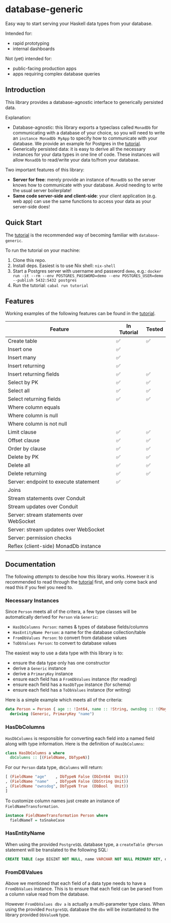 # database-generic

Easy way to start serving your Haskell data types from your database.

Intended for:
- rapid prototyping
- internal dashboards

Not (yet) intended for:
- public-facing production apps
- apps requiring complex database queries

## Introduction

This library provides a database-agnostic interface to generically persisted
data.

Explanation:
- Database-agnostic: this library exports a typeclass called `MonadDb` for
  communicating with a database of your choice, so you will need to write an
  `instance MonadDb MyApp` to specify how to communicate with your database. We
  provide an example for Postgres in the [tutorial](tutorial/tutorial/Main.hs).
- Generically persisted data: it is easy to derive all the necessary instances
  for your data types in one line of code. These instances will allow `MonadDb`
  to read/write your data to/from your database.

Two important features of this library:
- **Server for free**: merely provide an instance of `MonadDb` so the server
  knows how to communicate with your database. Avoid needing to write the usual
  server boilerplate!
- **Same code server-side and client-side**: your client application (e.g. web
  app) can use the same functions to access your data as your server-side does!

## Quick Start

The [tutorial](tutorial/tutorial/Main.hs) is the recommended way of becoming
familiar with `database-generic`.

To run the tutorial on your machine:
1. Clone this repo.
2. Install deps. Easiest is to use Nix shell: `nix-shell`
3. Start a Postgres server with username and password `demo`, e.g.: `docker run
  -it --rm --env POSTGRES_PASSWORD=demo --env POSTGRES_USER=demo --publish
  5432:5432 postgres`
4. Run the tutorial: `cabal run tutorial`

## Features

Working examples of the following features can be found in the
[tutorial](tutorial/tutorial/Main.hs).

| Feature                                  | In Tutorial | Tested |
|------------------------------------------|-------------|--------|
| Create table                             | ✅          | ✅     |
| Insert one                               | ✅          |        |
| Insert many                              | ✅          |        |
| Insert returning                         | ✅          |        |
| Insert returning fields                  | ✅          | ✅     |
| Select by PK                             | ✅          | ✅     |
| Select all                               | ✅          | ✅     |
| Select returning fields                  | ✅          | ✅     |
| Where column equals                      |             |        |
| Where column is null                     |             |        |
| Where column is not null                 |             |        |
| Limit clause                             | ✅          | ✅     |
| Offset clause                            | ✅          | ✅     |
| Order by clause                          | ✅          | ✅     |
| Delete by PK                             | ✅          | ✅     |
| Delete all                               | ✅          | ✅     |
| Delete returning                         | ✅          | ✅     |
| Server: endpoint to execute statement    | ✅          |        |
| Joins                                    |             |        |
| Stream statements over Conduit           |             |        |
| Stream updates over Conduit              |             |        |
| Server: stream statements over WebSocket |             |        |
| Server: stream updates over WebSocket    |             |        |
| Server: permission checks                |             |        |
| Reflex (client-side) MonadDb instance    |             |        |

## Documentation

The following _attempts_ to descibe how this library works. However it is
recommended to read through the [tutorial](tutorial/tutorial/Main.hs) first, and
only come back and read this if you feel you need to.

### Necessary Instances

Since `Person` meets all of the critera, a few type classes will be
automatically derived for `Person` via `Generic`:
- `HasDbColumns Person`: names & types of database fields/columns
- `HasEntityName Person`: a name for the database collection/table
- `FromDbValues Person`: to convert from database values
- `ToDbValues Person`: to convert to database values

The easiest way to use a data type with this library is to:
- ensure the data type only has one constructor
- derive a `Generic` instance
- derive a `PrimaryKey` instance
- ensure each field has a `FromDbValues` instance (for reading)
- ensure each field has a `HasDbType` instance (for schema)
- ensure each field has a `ToDbValues` instance (for writing)

Here is a simple example which meets all of the criteria:
``` hs
data Person = Person { age :: !Int64, name :: !String, ownsDog :: !(Maybe Bool) }
  deriving (Generic, PrimaryKey "name")
```

### HasDbColumns

`HasDbColumns` is responsible for converting each field into a named field along
with type information. Here is the definition of `HasDbColumns`:
``` hs
class HasDbColumns a where
  dbColumns :: [(FieldName, DbTypeN)]
```

For our `Person` data type, `dbColumns` will return:
``` hs
[ (FieldName "age"    , DbTypeN False (DbInt64  Unit))
, (FieldName "name"   , DbTypeN False (DbString Unit))
, (FieldName "ownsdog", DbTypeN True  (DbBool   Unit))
]
```

To customize column names just create an instance of `FieldNameTransformation`.
``` hs
instance FieldNameTransformation Person where
  fieldNameT = toSnakeCase
```

### HasEntityName

When using the provided `PostgreSQL` database type, a `createTable @Person`
statement will be translated to the following SQL:

``` sql
CREATE TABLE (age BIGINT NOT NULL, name VARCHAR NOT NULL PRIMARY KEY, ownsdog BOOLEAN);
```

### FromDBValues

Above we mentioned that each field of a data type needs to have a `FromDbValues`
instance. This is to ensure that each field can be parsed from a column value
read from the database.

However `FromDbValues dbv a` is actually a multi-parameter type class. When
using the provided `PostgreSQL` database the `dbv` will be instantiated to
the library provided `DbValueN` type.
